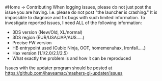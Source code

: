 #Home -> Contributing
When logging issues, please do not just post the issue you are having. I.e. please do not post "the launcher is crashing." It is impossible to diagnose and fix bugs with such limited information. To investigate reported issues, I need ALL of the following information:

* 3DS version (New/Old, XL/normal)
* 3DS region (EUR/USA/JAP/AUS.....)
* Precise FW version
* HB entrypoint used (Cubic Ninja, OOT, homemenuhax, Ironfall.....)
* Hax version (1.1/2.0/2.1/2.5)
* What exactly the problem is and how it can be reproduced

Issues with the updater program should be posted at https://github.com/ihaveamac/mashers-gl-updater/issues
